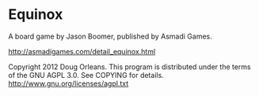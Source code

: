 Equinox
=======

A board game by Jason Boomer, published by Asmadi Games.

http://asmadigames.com/detail_equinox.html


Copyright 2012 Doug Orleans.
This program is distributed under the terms of the GNU AGPL 3.0.
See COPYING for details.  http://www.gnu.org/licenses/agpl.txt
